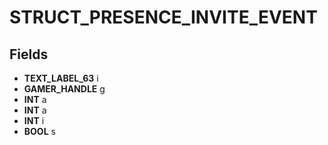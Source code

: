 # STRUCT_PRESENCE_INVITE_EVENT

## Fields
* **TEXT_LABEL_63** i
* **GAMER_HANDLE** g
* **INT** a
* **INT** a
* **INT** i
* **BOOL** s